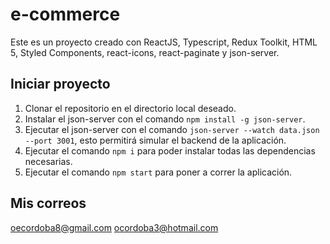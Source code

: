 # e-commerce

Este es un proyecto creado con ReactJS, Typescript, Redux Toolkit, HTML 5, Styled Components, react-icons, react-paginate y json-server.

## Iniciar proyecto
1. Clonar el repositorio en el directorio local deseado.
2. Instalar el json-server con el comando ```npm install -g json-server```.
3. Ejecutar el json-server con el comando ```json-server --watch data.json --port 3001```, esto permitirá simular el backend de la aplicación.
4. Ejecutar el comando ```npm i``` para poder instalar todas las dependencias necesarias.
5. Ejecutar el comando ```npm start``` para poner a correr la aplicación.

## Mis correos
oecordoba8@gmail.com
ocordoba3@hotmail.com
